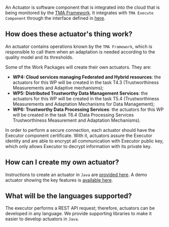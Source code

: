 An Actuator is software component that is integrated into the cloud that is being monitored by the [TMA Framework](https://github.com/eubr-atmosphere/tma-framework#trustworthiness-monitoring--assessment-framework). It integrates with `TMA Execute Component` through the interface defined in [here](https://github.com/eubr-atmosphere/tma-framework-k#message-format-for-actions-registration).

## How does these actuator's thing work?

An actuator contains operations known by the `TMA Framework`, which is responsible to call them when an adaptation is needed according to the quality model and its thresholds.

Some of the Work Packages will create their own actuators. They are:

- **WP4: Cloud services managing Federated and Hybrid resources**: the actuators for this WP will be created in the task T4.3 (Trustworthiness Measurements and Adaptive mechanisms);
- **WP5: Distributed Trustworthy Data Management Services**: the actuators for this WP will be created in the task T5.4 (Trustworthiness Measurements and Adaptation Mechanisms for Data Management);
- **WP6: Trustworthy Data Processing Services**: the actuators for this WP will be created in the task T6.4 (Data Processing Services Trustworthiness Measurement and Adaptation Mechanisms).

In order to perform a secure connection, each actuator should have the Executor component certificate. With it, actuators assure the Executor identity and are able to encrypt all communication with Executor public key, which only allows Executor to decrypt information with its private key.

## How can I create my own actuator?
Instructions to create an actuator in `Java` are [provided here](https://github.com/eubr-atmosphere/tma-framework-e/tree/master/development/actuators).
A demo actuator showing the key features is [available here](https://github.com/eubr-atmosphere/tma-framework-e/tree/master/development/actuators/demo-actuator-java).

## What will be the languages supported?
The executor performs a REST API request; therefore, actuators can be developed in any language.
We provide supporting libraries to make it easier to develop actuators in `Java`.